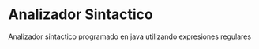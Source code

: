 # Analizador Sintactico
 Analizador sintactico programado en java
 utilizando expresiones regulares
